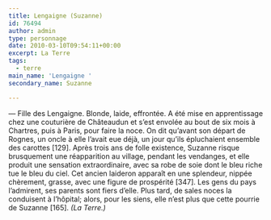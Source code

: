 ```yaml
---
title: Lengaigne (Suzanne)
id: 76494
author: admin
type: personnage
date: 2010-03-10T09:54:11+00:00
excerpt: La Terre
tags:
  - terre
main_name: 'Lengaigne '
secondary_name: Suzanne

---
```

— Fille des Lengaigne. Blonde, laide, effrontée. A été mise en apprentissage chez une couturière de Châteaudun et s&rsquo;est envolée au bout de six mois à Chartres, puis à Paris, pour faire la noce. On dit qu&rsquo;avant son départ de Rognes, un oncle à elle l&rsquo;avait eue déjà, un jour qu&rsquo;ils épluchaient ensemble des carottes [129]. Après trois ans de folle existence, Suzanne risque brusquement une réapparition au village, pendant les vendanges, et elle produit une sensation extraordinaire, avec sa robe de soie dont le bleu riche tue le bleu du ciel. Cet ancien laideron apparaît en une splendeur, nippée chèrement, grasse, avec une figure de prospérité [347]. Les gens du pays l&rsquo;admirent, ses parents sont fiers d&rsquo;elle. Plus tard, de sales noces la conduisent à l&rsquo;hôpital; alors, pour les siens, elle n&rsquo;est plus que cette pourrie de Suzanne [165]. _(La Terre.)_